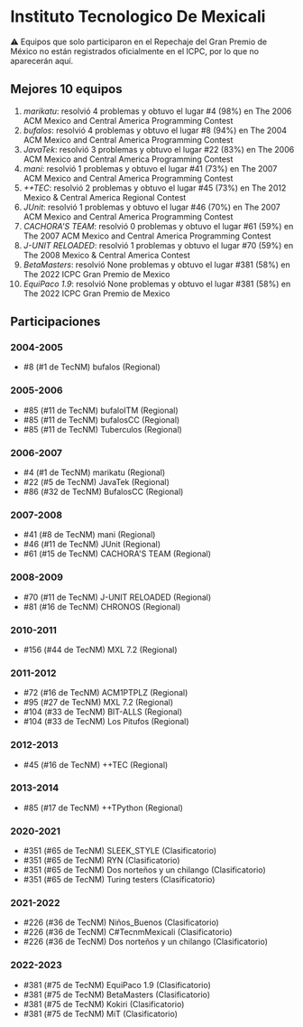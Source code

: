 # Instituto Tecnologico De Mexicali

:warning: Equipos que solo participaron en el Repechaje del Gran Premio de México no están registrados oficialmente en el ICPC, por lo que no aparecerán aquí.

## Mejores 10 equipos

1. _marikatu_: resolvió 4 problemas y obtuvo el lugar #4 (98%) en The 2006 ACM Mexico and Central America Programming Contest
1. _bufalos_: resolvió 4 problemas y obtuvo el lugar #8 (94%) en The 2004 ACM Mexico and Central America Programming Contest
1. _JavaTek_: resolvió 3 problemas y obtuvo el lugar #22 (83%) en The 2006 ACM Mexico and Central America Programming Contest
1. _mani_: resolvió 1 problemas y obtuvo el lugar #41 (73%) en The 2007 ACM Mexico and Central America Programming Contest
1. _++TEC_: resolvió 2 problemas y obtuvo el lugar #45 (73%) en The 2012 Mexico & Central America Regional Contest
1. _JUnit_: resolvió 1 problemas y obtuvo el lugar #46 (70%) en The 2007 ACM Mexico and Central America Programming Contest
1. _CACHORA'S TEAM_: resolvió 0 problemas y obtuvo el lugar #61 (59%) en The 2007 ACM Mexico and Central America Programming Contest
1. _J-UNIT RELOADED_: resolvió 1 problemas y obtuvo el lugar #70 (59%) en The 2008 Mexico & Central America Contest
1. _BetaMasters_: resolvió None problemas y obtuvo el lugar #381 (58%) en The 2022 ICPC Gran Premio de Mexico
1. _EquiPaco 1.9_: resolvió None problemas y obtuvo el lugar #381 (58%) en The 2022 ICPC Gran Premio de Mexico

## Participaciones

### 2004-2005

- #8 (#1 de TecNM) bufalos (Regional)

### 2005-2006

- #85 (#11 de TecNM) bufaloITM (Regional)
- #85 (#11 de TecNM) bufalosCC (Regional)
- #85 (#11 de TecNM) Tuberculos (Regional)

### 2006-2007

- #4 (#1 de TecNM) marikatu (Regional)
- #22 (#5 de TecNM) JavaTek (Regional)
- #86 (#32 de TecNM) BufalosCC (Regional)

### 2007-2008

- #41 (#8 de TecNM) mani (Regional)
- #46 (#11 de TecNM) JUnit (Regional)
- #61 (#15 de TecNM) CACHORA'S TEAM (Regional)

### 2008-2009

- #70 (#11 de TecNM) J-UNIT RELOADED (Regional)
- #81 (#16 de TecNM) CHRONOS (Regional)

### 2010-2011

- #156 (#44 de TecNM) MXL 7.2 (Regional)

### 2011-2012

- #72 (#16 de TecNM) ACM1PTPLZ (Regional)
- #95 (#27 de TecNM) MXL 7.2 (Regional)
- #104 (#33 de TecNM) BIT-ALLS (Regional)
- #104 (#33 de TecNM) Los Pitufos (Regional)

### 2012-2013

- #45 (#16 de TecNM) ++TEC (Regional)

### 2013-2014

- #85 (#17 de TecNM) ++TPython (Regional)

### 2020-2021

- #351 (#65 de TecNM) SLEEK_STYLE (Clasificatorio)
- #351 (#65 de TecNM) RYN (Clasificatorio)
- #351 (#65 de TecNM) Dos norteños y un chilango (Clasificatorio)
- #351 (#65 de TecNM) Turing testers (Clasificatorio)

### 2021-2022

- #226 (#36 de TecNM) Niños_Buenos (Clasificatorio)
- #226 (#36 de TecNM) C#TecnmMexicali (Clasificatorio)
- #226 (#36 de TecNM) Dos norteños y un chilango (Clasificatorio)

### 2022-2023

- #381 (#75 de TecNM) EquiPaco 1.9 (Clasificatorio)
- #381 (#75 de TecNM) BetaMasters (Clasificatorio)
- #381 (#75 de TecNM) Kokiri (Clasificatorio)
- #381 (#75 de TecNM) MiT (Clasificatorio)



